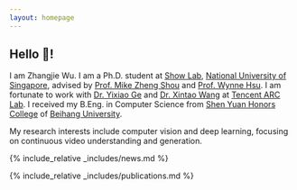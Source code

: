 ```yaml
---
layout: homepage
---
```


## Hello 👋!

I am Zhangjie Wu. I am a Ph.D. student at [Show Lab](https://sites.google.com/view/showlab/home?authuser=0), [National University of Singapore](https://www.nus.edu.sg/), advised by [Prof. Mike Zheng Shou](https://sites.google.com/view/showlab) and [Prof. Wynne Hsu](https://www.comp.nus.edu.sg/~whsu/). 
I am fortunate to work with [Dr. Yixiao Ge](https://geyixiao.com/) and [Dr. Xintao Wang](https://xinntao.github.io/) at [Tencent ARC Lab](https://arc.tencent.com/).
I received my B.Eng. in Computer Science from [Shen Yuan Honors College](http://hc.buaa.edu.cn/) of [Beihang University](https://buaa.edu.cn/).

My research interests include computer vision and deep learning, focusing on continuous video understanding and generation.

{% include_relative _includes/news.md %}

{% include_relative _includes/publications.md %}

<!-- {% include_relative _includes/services.md %} -->
